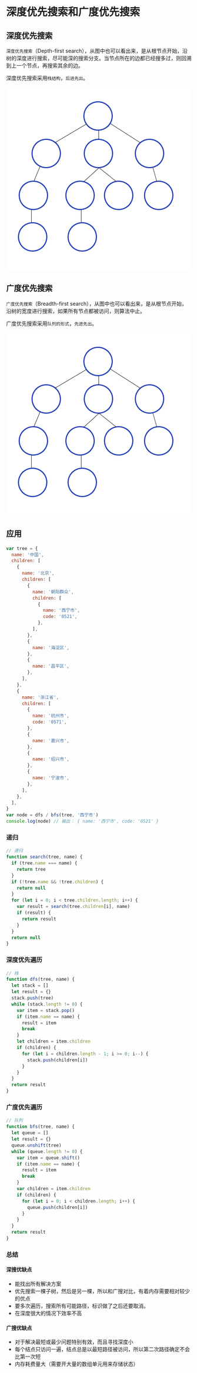 
# 深度优先搜索和广度优先搜索

## 深度优先搜索

`深度优先搜索`（Depth-first search），从图中也可以看出来，是从根节点开始，沿树的深度进行搜索，尽可能深的搜索分支。当节点所在的边都已经搜多过，则回溯到上一个节点，再搜索其余的边。

深度优先搜索采用`栈结构`，`后进先出`。

![dfs](./images/dfs.gif)

## 广度优先搜索

`广度优先搜索`（Breadth-first search），从图中也可以看出来，是从根节点开始，沿树的宽度进行搜索，如果所有节点都被访问，则算法中止。

广度优先搜索采用`队列的形式`，`先进先出`。

![bfs](./images/bfs.gif)

## 应用

```js
var tree = {
  name: '中国',
  children: [
    {
      name: '北京',
      children: [
        {
          name: '朝阳群众',
          children: [
            {
              name: '西宁市',
              code: '0521',
            },
          ],
        },
        {
          name: '海淀区',
        },
        {
          name: '昌平区',
        },
      ],
    },
    {
      name: '浙江省',
      children: [
        {
          name: '杭州市',
          code: '0571',
        },
        {
          name: '嘉兴市',
        },
        {
          name: '绍兴市',
        },
        {
          name: '宁波市',
        },
      ],
    },
  ],
}
var node = dfs / bfs(tree, '西宁市')
console.log(node) // 输出： { name: '西宁市', code: '0521' }
```

### 递归

```js
// 递归
function search(tree, name) {
  if (tree.name === name) {
    return tree
  }
  if (!tree.name && !tree.children) {
    return null
  }
  for (let i = 0; i < tree.children.length; i++) {
    var result = search(tree.children[i], name)
    if (result) {
      return result
    }
  }
  return null
}
```

### 深度优先遍历

```js
// 栈
function dfs(tree, name) {
  let stack = []
  let result = {}
  stack.push(tree)
  while (stack.length != 0) {
    var item = stack.pop()
    if (item.name == name) {
      result = item
      break
    }
    let children = item.children
    if (children) {
      for (let i = children.length - 1; i >= 0; i--) {
        stack.push(children[i])
      }
    }
  }
  return result
}
```

### 广度优先遍历

```js
// 队列
function bfs(tree, name) {
  let queue = []
  let result = {}
  queue.unshift(tree)
  while (queue.length != 0) {
    var item = queue.shift()
    if (item.name == name) {
      result = item
      break
    }
    var children = item.children
    if (children) {
      for (let i = 0; i < children.length; i++) {
        queue.push(children[i])
      }
    }
  }
  return result
}
```

### 总结

#### 深搜优缺点

- 能找出所有解决方案
- 优先搜索一棵子树，然后是另一棵，所以和广搜对比，有着内存需要相对较少的优点
- 要多次遍历，搜索所有可能路径，标识做了之后还要取消。
- 在深度很大的情况下效率不高

#### 广搜优缺点

- 对于解决最短或最少问题特别有效，而且寻找深度小
- 每个结点只访问一遍，结点总是以最短路径被访问，所以第二次路径确定不会比第一次短
- 内存耗费量大（需要开大量的数组单元用来存储状态）
